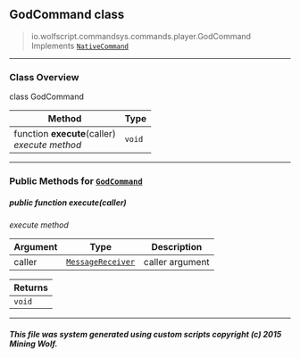 ## GodCommand __class__

>io.wolfscript.commandsys.commands.player.GodCommand
>Implements [`NativeCommand`](../../NativeCommand.md)

---

### Class Overview

class GodCommand

Method | Type   
--- | :--- 
 function __execute__(caller) <br> _execute method_ | `void`



---


### Public Methods for [`GodCommand`](GodCommand.md)

##### <a id='execute'></a>public  function __execute__(caller)

_execute method_

Argument | Type | Description  
--- | --- | --- 
caller | [`MessageReceiver`](../../../chat/MessageReceiver.md) | caller argument

Returns | 
--- | 
`void` |


---


##### This file was system generated using custom scripts copyright (c) 2015 Mining Wolf.
	

